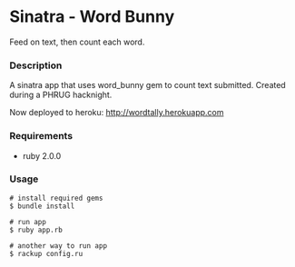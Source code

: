 Sinatra - Word Bunny
===================

Feed on text, then count each word.

### Description

A sinatra app that uses word_bunny gem to count text submitted.
Created during a PHRUG hacknight.

Now deployed to heroku:
http://wordtally.herokuapp.com

### Requirements

* ruby 2.0.0

### Usage

```shell
# install required gems
$ bundle install

# run app
$ ruby app.rb

# another way to run app
$ rackup config.ru
```
